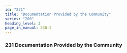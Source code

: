 ```yaml
---
id: "231"
title: "Documentation Provided by the Community"
series: "200"
heading_level: 3
page_in_manual: 230-2
---
```


### 231 Documentation Provided by the Community